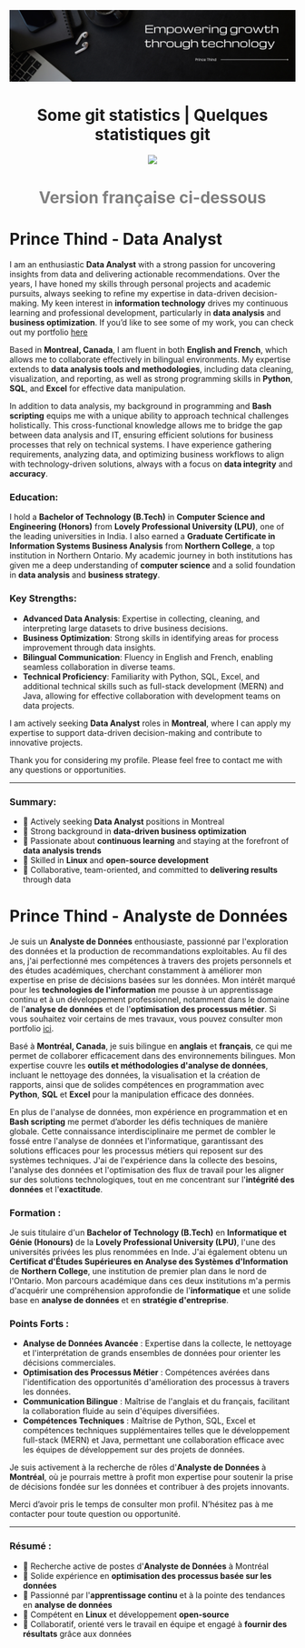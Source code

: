 <p align="center">
<a href="https://prince-thind.github.io/">
<kbd>
<img src="./banner.png" />
</kbd>
</a>
</p>

<div align="center">

# Some git statistics | Quelques statistiques git

</div>
<!-- 
<p  align="center">
   <img  align="center" src= "https://streak-stats.demolab.com?user=prince-thind&theme=dark&border_radius=5&mode=weekly" width = 400>
   &nbsp; &nbsp; &nbsp; &nbsp; 
   <img align="center" src= "https://github-readme-stats.vercel.app/api/top-langs/?username=prince-thind&theme=dark&layout=compact&langs_count=4" width = 400>
</p> -->

<p  align="center">
<img src="https://github-profile-summary-cards.vercel.app/api/cards/profile-details?username=prince-thind&theme=github_dark">
</p>

<div align="center" style="color:gray;">
  <h1>
 Version française ci-dessous</h1>
</div>

# Prince Thind - Data Analyst

I am an enthusiastic **Data Analyst** with a strong passion for uncovering insights from data and delivering actionable recommendations. Over the years, I have honed my skills through personal projects and academic pursuits, always seeking to refine my expertise in data-driven decision-making. My keen interest in **information technology** drives my continuous learning and professional development, particularly in **data analysis** and **business optimization**. If you’d like to see some of my work, you can check out my portfolio [here][0]

Based in **Montreal, Canada**, I am fluent in both **English and French**, which allows me to collaborate effectively in bilingual environments. My expertise extends to **data analysis tools and methodologies**, including data cleaning, visualization, and reporting, as well as strong programming skills in **Python**, **SQL**, and **Excel** for effective data manipulation.

In addition to data analysis, my background in programming and **Bash scripting** equips me with a unique ability to approach technical challenges holistically. This cross-functional knowledge allows me to bridge the gap between data analysis and IT, ensuring efficient solutions for business processes that rely on technical systems. I have experience gathering requirements, analyzing data, and optimizing business workflows to align with technology-driven solutions, always with a focus on **data integrity** and **accuracy**.

### **Education:**

I hold a **Bachelor of Technology (B.Tech)** in **Computer Science and Engineering (Honors)** from **Lovely Professional University (LPU)**, one of the leading universities in India. I also earned a **Graduate Certificate in Information Systems Business Analysis** from **Northern College**, a top institution in Northern Ontario. My academic journey in both institutions has given me a deep understanding of **computer science** and a solid foundation in **data analysis** and **business strategy**.

### **Key Strengths:**

- **Advanced Data Analysis**: Expertise in collecting, cleaning, and interpreting large datasets to drive business decisions.
- **Business Optimization**: Strong skills in identifying areas for process improvement through data insights.
- **Bilingual Communication**: Fluency in English and French, enabling seamless collaboration in diverse teams.
- **Technical Proficiency**: Familiarity with Python, SQL, Excel, and additional technical skills such as full-stack development (MERN) and Java, allowing for effective collaboration with development teams on data projects.

I am actively seeking **Data Analyst** roles in **Montreal**, where I can apply my expertise to support data-driven decision-making and contribute to innovative projects.

Thank you for considering my profile. Please feel free to contact me with any questions or opportunities.

---

### **Summary:**

- 🌱 Actively seeking **Data Analyst** positions in Montreal
- 💼 Strong background in **data-driven business optimization**
- 🌟 Passionate about **continuous learning** and staying at the forefront of **data analysis trends**
- 🐧 Skilled in **Linux** and **open-source development**
- 🤝 Collaborative, team-oriented, and committed to **delivering results** through data

# **Prince Thind - Analyste de Données**

Je suis un **Analyste de Données** enthousiaste, passionné par l'exploration des données et la production de recommandations exploitables. Au fil des ans, j'ai perfectionné mes compétences à travers des projets personnels et des études académiques, cherchant constamment à améliorer mon expertise en prise de décisions basées sur les données. Mon intérêt marqué pour les **technologies de l'information** me pousse à un apprentissage continu et à un développement professionnel, notamment dans le domaine de l'**analyse de données** et de l'**optimisation des processus métier**. Si vous souhaitez voir certains de mes travaux, vous pouvez consulter mon portfolio [ici][0].

Basé à **Montréal, Canada**, je suis bilingue en **anglais** et **français**, ce qui me permet de collaborer efficacement dans des environnements bilingues. Mon expertise couvre les **outils et méthodologies d'analyse de données**, incluant le nettoyage des données, la visualisation et la création de rapports, ainsi que de solides compétences en programmation avec **Python**, **SQL** et **Excel** pour la manipulation efficace des données.

En plus de l'analyse de données, mon expérience en programmation et en **Bash scripting** me permet d’aborder les défis techniques de manière globale. Cette connaissance interdisciplinaire me permet de combler le fossé entre l'analyse de données et l'informatique, garantissant des solutions efficaces pour les processus métiers qui reposent sur des systèmes techniques. J'ai de l'expérience dans la collecte des besoins, l'analyse des données et l'optimisation des flux de travail pour les aligner sur des solutions technologiques, tout en me concentrant sur l'**intégrité des données** et l'**exactitude**.

### **Formation :**

Je suis titulaire d'un **Bachelor of Technology (B.Tech)** en **Informatique et Génie (Honours)** de la **Lovely Professional University (LPU)**, l'une des universités privées les plus renommées en Inde. J'ai également obtenu un **Certificat d'Études Supérieures en Analyse des Systèmes d'Information** de **Northern College**, une institution de premier plan dans le nord de l'Ontario. Mon parcours académique dans ces deux institutions m'a permis d'acquérir une compréhension approfondie de l'**informatique** et une solide base en **analyse de données** et en **stratégie d'entreprise**.

### **Points Forts :**

- **Analyse de Données Avancée** : Expertise dans la collecte, le nettoyage et l'interprétation de grands ensembles de données pour orienter les décisions commerciales.
- **Optimisation des Processus Métier** : Compétences avérées dans l'identification des opportunités d'amélioration des processus à travers les données.
- **Communication Bilingue** : Maîtrise de l'anglais et du français, facilitant la collaboration fluide au sein d'équipes diversifiées.
- **Compétences Techniques** : Maîtrise de Python, SQL, Excel et compétences techniques supplémentaires telles que le développement full-stack (MERN) et Java, permettant une collaboration efficace avec les équipes de développement sur des projets de données.

Je suis activement à la recherche de rôles d'**Analyste de Données** à **Montréal**, où je pourrais mettre à profit mon expertise pour soutenir la prise de décisions fondée sur les données et contribuer à des projets innovants.

Merci d’avoir pris le temps de consulter mon profil. N’hésitez pas à me contacter pour toute question ou opportunité.

---

### **Résumé :**

- 🌱 Recherche active de postes d'**Analyste de Données** à Montréal
- 💼 Solide expérience en **optimisation des processus basée sur les données**
- 🌟 Passionné par l'**apprentissage continu** et à la pointe des tendances en **analyse de données**
- 🐧 Compétent en **Linux** et développement **open-source**
- 🤝 Collaboratif, orienté vers le travail en équipe et engagé à **fournir des résultats** grâce aux données

<!-- links to your social media accounts -->

[0]: https://prince-thind.github.io/
